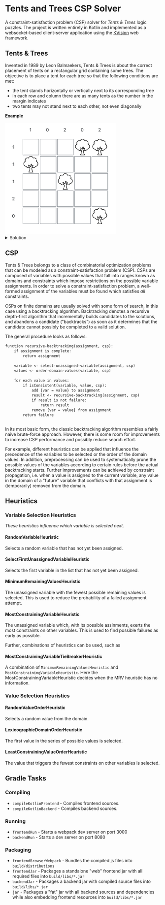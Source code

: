 # Tents and Trees CSP Solver

A constraint-satisfaction problem (CSP) solver for _Tents & Trees_ logic puzzles. The project is written entirely in
Kotlin and implemented as a websocket-based client-server application using
the [KVision](https://github.com/rjaros/kvision) web framework.

## Tents & Trees

Invented in 1989 by Leon Balmaekers, Tents & Trees is about the correct placement of tents on a rectangular grid
containing some trees. The objective is to place a tent for each tree so that the following conditions are met:

* the tent stands horizontally or vertically next to its corresponding tree
* in each row and column there are as many tents as the number in the margin indicates
* two tents may not stand next to each other, not even diagonally

**Example**

<img src="img/tat-example.png" alt="Example Tents & Trees" width="360"/>

<details>
  <summary>Solution</summary>

  <img src="img/tat-example-solution.png" alt="Example Tents & Trees" width="360"/>
</details>

## CSP

Tents & Trees belongs to a class of combinatorial optimization problems that can be modeled as a constraint-satisfaction
problem (CSP). CSPs are composed of variables with possible values that fall into ranges known as domains and
constraints which impose restrictions on the possible variable assignments. In order to solve a constraint-satisfaction
problem, a well-formed assignment of the variables must be found which satisfies *all* constraints.

CSPs on finite domains are usually solved with some form of search, in this case using a backtracking algorithm.
Backtracking denotes a recursive depth-first algorithm that incrementally builds candidates to the solutions, and
abandons a candidate ("backtracks") as soon as it determines that the candidate cannot possibly be completed to a valid
solution.

The general procedure looks as follows:

```
function recursive-backtracking(assignment, csp):
    if assignment is complete:
        return assignment
    
    variable <- select-unassigned-variable(assignment, csp)
    values <- order-domain-values(variable, csp)
    
    for each value in values:
        if isConsistent(variable, value, csp):
            add {var = value} to assignment
            result <- recursive-backtracking(assignment, csp)
            if result is not failure:
                return result    
            remove {var = value} from assignment
        return failure
    
```

In its most basic form, the classic backtracking algorithm resembles a fairly naive brute-force approach. However, there
is some room for improvements to increase CSP performance and possibly reduce search effort.

For example, different heuristics can be applied that influence the precedence of the variables to be selected or the
order of the domain values. In addition, preprocessing can be used to systematically prune the possible values of the
variables according to certain rules before the actual backtracking starts. Further improvements can be achieved by
constraint propagation, i.e. when a value is assigned to the current variable, any value in the
domain of a "future" variable that conflicts with that assignment is (temporarily) removed from the domain.

## Heuristics

### Variable Selection Heuristics

_These heuristics influence which variable is selected next._

#### RandomVariableHeuristic

Selects a random variable that has not yet been assigned.

#### SelectFirstUnassignedVariableHeuristic

Selects the first variable in the list that has not yet been assigned.

#### MinimumRemainingValuesHeuristic

The unassigned variable with the fewest possible remaining values is selected. This is used to reduce the probability of
a failed assignment attempt.

#### MostConstrainingVariableHeuristic

The unassigned variable which, with its possible assinments, exerts the most constraints on other variables. This is
used to find possible failures as early as possible.

Further, combinations of heuristics can be used, such as

#### MostConstrainingVariableTieBreakerHeuristic

A combination of `MinimumRemainingValuesHeuristic` and `MostConstrainingVariableHeuristic`. Here the
MostConstrainingVariableHeuristic decides when the MRV heuristic has no information.

### Value Selection Heuristics

#### RandomValueOrderHeuristic

Selects a random value from the domain.

#### LexicographicDomainOrderHeuristic

The first value in the series of possible values is selected.

#### LeastConstrainingValueOrderHeuristic

The value that triggers the fewest constraints on other variables is selected.

## Gradle Tasks

### Compiling

* `compileKotlinFrontend` - Compiles frontend sources.
* `compileKotlinBackend` - Compiles backend sources.

### Running

* `frontendRun` - Starts a webpack dev server on port 3000
* `backendRun` - Starts a dev server on port 8080

### Packaging

* `frontendBrowserWebpack` - Bundles the compiled js files into `build/distributions`
* `frontendJar` - Packages a standalone "web" frontend jar with all required files into `build/libs/*.jar`
* `backendJar` - Packages a backend jar with compiled source files into `build/libs/*.jar`
* `jar` - Packages a "fat" jar with all backend sources and dependencies while also embedding frontend resources
  into `build/libs/*.jar`
